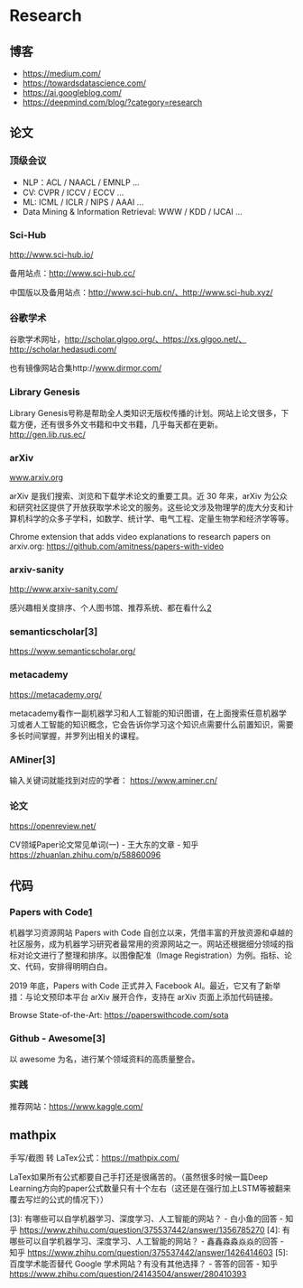 # Research

## 博客

- https://medium.com/
- https://towardsdatascience.com/
- https://ai.googleblog.com/
- https://deepmind.com/blog/?category=research


## 论文

### 顶级会议

- NLP：ACL / NAACL / EMNLP ...
- CV: CVPR / ICCV / ECCV ...
- ML: ICML / ICLR / NIPS / AAAI ...
- Data Mining & Information Retrieval: WWW / KDD / IJCAI ...

### Sci-Hub

http://www.sci-hub.io/

备用站点：http://www.sci-hub.cc/

中国版以及备用站点：http://www.sci-hub.cn/、http://www.sci-hub.xyz/

### 谷歌学术

谷歌学术网址，http://scholar.glgoo.org/、https://xs.glgoo.net/、http://scholar.hedasudi.com/

也有镜像网站合集http://www.dirmor.com/

### Library Genesis

Library Genesis号称是帮助全人类知识无版权传播的计划。网站上论文很多，下载方便，还有很多外文书籍和中文书籍，几乎每天都在更新。http://gen.lib.rus.ec/

### arXiv

www.arxiv.org

arXiv 是我们搜索、浏览和下载学术论文的重要工具。近 30 年来，arXiv 为公众和研究社区提供了开放获取学术论文的服务。这些论文涉及物理学的庞大分支和计算机科学的众多子学科，如数学、统计学、电气工程、定量生物学和经济学等等。

Chrome extension that adds video explanations to research papers on arxiv.org: https://github.com/amitness/papers-with-video

### arxiv-sanity

http://www.arxiv-sanity.com/

感兴趣相关度排序、个人图书馆、推荐系统、都在看什么[2]

### semanticscholar[3]

https://www.semanticscholar.org/

### metacademy

https://metacademy.org/

metacademy看作一副机器学习和人工智能的知识图谱，在上面搜索任意机器学习或者人工智能的知识概念，它会告诉你学习这个知识点需要什么前置知识，需要多长时间掌握，并罗列出相关的课程。

### AMiner[3]

输入关键词就能找到对应的学者： https://www.aminer.cn/

### 论文

https://openreview.net/

CV领域Paper论文常见单词(一) - 王大东的文章 - 知乎
https://zhuanlan.zhihu.com/p/58860096

## 代码

### Papers with Code[1]

机器学习资源网站 Papers with Code 自创立以来，凭借丰富的开放资源和卓越的社区服务，成为机器学习研究者最常用的资源网站之一。网站还根据细分领域的指标对论文进行了整理和排序。以图像配准（Image Registration）为例。指标、论文、代码，安排得明明白白。

2019 年底，Papers with Code 正式并入 Facebook AI。最近，它又有了新举措：与论文预印本平台 arXiv 展开合作，支持在 arXiv 页面上添加代码链接。

Browse State-of-the-Art: https://paperswithcode.com/sota

### Github - Awesome[3]

以 awesome 为名，进行某个领域资料的高质量整合。

### 实践

推荐网站：https://www.kaggle.com/

## mathpix

手写/截图 转 LaTex公式：https://mathpix.com/

LaTex如果所有公式都要自己手打还是很痛苦的。（虽然很多时候一篇Deep Learning方向的paper公式数量只有十个左右（这还是在强行加上LSTM等被翻来覆去写烂的公式的情况下））


[1]: https://www.jiqizhixin.com/articles/2020-10-09-5
[2]: https://cloud.tencent.com/developer/article/1473703
[3]: 有哪些可以自学机器学习、深度学习、人工智能的网站？ - 白小鱼的回答 - 知乎 https://www.zhihu.com/question/375537442/answer/1356785270
[4]: 有哪些可以自学机器学习、深度学习、人工智能的网站？ - 鑫鑫淼淼焱焱的回答 - 知乎 https://www.zhihu.com/question/375537442/answer/1426414603
[5]: 百度学术能否替代 Google 学术网站？有没有其他选择？ - 答答的回答 - 知乎 https://www.zhihu.com/question/24143504/answer/280410393
